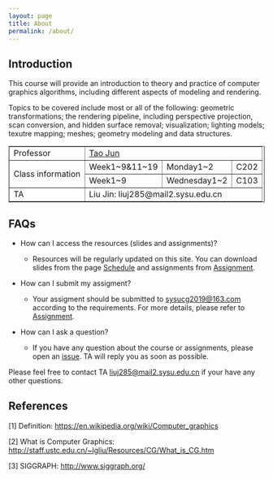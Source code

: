 ```yaml
---
layout: page
title: About
permalink: /about/
---
```


## Introduction

This course will provide an introduction to theory and practice of computer graphics algorithms, including different aspects of modeling and rendering. 

Topics to be covered include most or all of the following: geometric transformations; the rendering pipeline, including perspective projection, scan conversion, and hidden surface removal; visualization; lighting models; texutre mapping; meshes; geometry modeling and data structures. 

<table border="1px solid #000" cellpadding="10em" align="center">
  <tr>
    <td> Professor </td>
    <td colspan="3"><a href="http://sdcs.sysu.edu.cn/content/4630"> Tao Jun </a></td>
  </tr>
  <tr>
    <td rowspan="2"> Class information </td>
    <td> Week1~9&11~19 </td>
    <td> Monday1~2 </td>
    <td> C202 </td>
  </tr>
  <tr>
    <td>Week1~9</td>
    <td>Wednesday1~2</td>
    <td>C103</td>
  </tr>
  <tr>
    <td>TA</td>
    <td colspan="3"> Liu Jin: liuj285@mail2.sysu.edu.cn</td>
  </tr>
</table>

## FAQs
- How can I access the resources (slides and assignments)?
  - Resources will be regularly updated on this site. You can download slides from the page [Schedule](https://sysucg2019.github.io/schedule) and assignments from [Assignment](https://sysucg2019.github.io/assignment).


- How can I submit my assigment?
  - Your assigment should be submitted to sysucg2019@163.com according to the requirements. For more details, please refer to [Assignment](https://sysucg2019.github.io/assignment).


- How can I ask a question?
  - If you have any question about the course or assignments, please open an [issue](https://github.com/sysucg2019/sysucg2019.github.io/issues/new). TA will reply you as soon as possible. 


Please feel free to contact TA liuj285@mail2.sysu.edu.cn if your have any other questions.

## References
[1] Definition: https://en.wikipedia.org/wiki/Computer_graphics  

[2] What is Computer Graphics: http://staff.ustc.edu.cn/~lgliu/Resources/CG/What_is_CG.htm  

[3] SIGGRAPH: http://www.siggraph.org/
